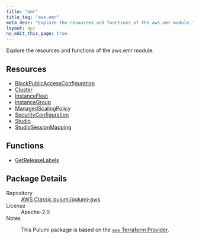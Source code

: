 ```yaml
---
title: "emr"
title_tag: "aws.emr"
meta_desc: "Explore the resources and functions of the aws.emr module."
layout: api
no_edit_this_page: true
---
```


<!-- WARNING: this file was generated by Pulumi Docs Generator. -->
<!-- Do not edit by hand unless you're certain you know what you are doing! -->

Explore the resources and functions of the aws.emr module.

<h2 id="resources">Resources</h2>
<ul class="api">
    <li><a href="blockpublicaccessconfiguration/" title="BlockPublicAccessConfiguration"><span class="api-symbol api-symbol--resource"></span>BlockPublicAccessConfiguration</a></li>
    <li><a href="cluster/" title="Cluster"><span class="api-symbol api-symbol--resource"></span>Cluster</a></li>
    <li><a href="instancefleet/" title="InstanceFleet"><span class="api-symbol api-symbol--resource"></span>InstanceFleet</a></li>
    <li><a href="instancegroup/" title="InstanceGroup"><span class="api-symbol api-symbol--resource"></span>InstanceGroup</a></li>
    <li><a href="managedscalingpolicy/" title="ManagedScalingPolicy"><span class="api-symbol api-symbol--resource"></span>ManagedScalingPolicy</a></li>
    <li><a href="securityconfiguration/" title="SecurityConfiguration"><span class="api-symbol api-symbol--resource"></span>SecurityConfiguration</a></li>
    <li><a href="studio/" title="Studio"><span class="api-symbol api-symbol--resource"></span>Studio</a></li>
    <li><a href="studiosessionmapping/" title="StudioSessionMapping"><span class="api-symbol api-symbol--resource"></span>StudioSessionMapping</a></li>
</ul>

<h2 id="functions">Functions</h2>
<ul class="api">
    <li><a href="getreleaselabels/" title="GetReleaseLabels"><span class="api-symbol api-symbol--function"></span>GetReleaseLabels</a></li>
</ul>

<h2 id="package-details">Package Details</h2>
<dl class="package-details">
	<dt>Repository</dt>
	<dd><a href="https://github.com/pulumi/pulumi-aws">AWS Classic pulumi/pulumi-aws</a></dd>
	<dt>License</dt>
	<dd>Apache-2.0</dd>
	<dt>Notes</dt>
	<dd><p>This Pulumi package is based on the <a href="https://github.com/hashicorp/terraform-provider-aws"><code>aws</code> Terraform Provider</a>.</p>
</dd>
</dl>

